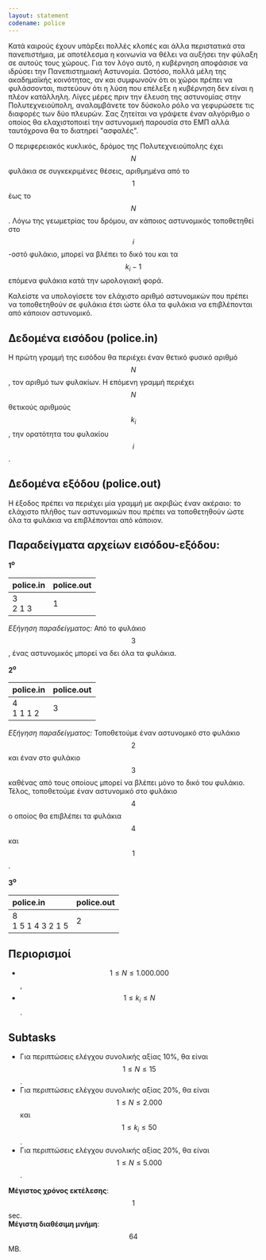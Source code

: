 ```yaml
---
layout: statement
codename: police
---
```


Κατά καιρούς έχουν υπάρξει πολλές κλοπές και άλλα περιστατικά στα πανεπιστήμια, με αποτέλεσμα η κοινωνία να θέλει να αυξήσει την φύλαξη σε αυτούς τους χώρους. Για τον λόγο αυτό, η κυβέρνηση αποφάσισε να ιδρύσει την Πανεπιστημιακή Αστυνομία. Ωστόσο, πολλά μέλη της ακαδημαϊκής κοινότητας, αν και συμφωνούν ότι οι χώροι πρέπει να φυλάσσονται, πιστεύουν ότι η λύση που επέλεξε η κυβέρνηση δεν είναι η πλέον κατάλληλη. Λίγες μέρες πριν την έλευση της αστυνομίας στην Πολυτεχνειούπολη, αναλαμβάνετε τον δύσκολο ρόλο να γεφυρώσετε τις διαφορές των δύο πλευρών. Σας ζητείται να γράψετε έναν αλγόριθμο ο οποίος θα ελαχιστοποιεί την αστυνομική παρουσία στο ΕΜΠ αλλά ταυτόχρονα θα το διατηρεί "ασφαλές".


Ο περιφερειακός κυκλικός, δρόμος της Πολυτεχνειούπολης έχει $$N$$ φυλάκια σε συγκεκριμένες θέσεις, αριθμημένα από το $$1$$ έως το $$N$$. Λόγω της γεωμετρίας του δρόμου, αν κάποιος αστυνομικός τοποθετηθεί στο $$i$$-οστό φυλάκιο, μπορεί να βλέπει το δικό του και τα $$k_i - 1$$ επόμενα φυλάκια κατά την ωρολογιακή φορά.

Καλείστε να υπολογίσετε τον ελάχιστο αριθμό αστυνομικών που πρέπει να τοποθετηθούν σε φυλάκια έτσι ώστε όλα τα φυλάκια να επιβλέπονται από κάποιον αστυνομικό.

## Δεδομένα εισόδου (police.in)

Η πρώτη γραμμή της εισόδου θα περιέχει έναν θετικό φυσικό αριθμό $$N$$, τον αριθμό των φυλακίων. Η επόμενη γραμμή περιέχει $$N$$ θετικούς αριθμούς $$k_i$$, την ορατότητα του φυλακίου $$i$$.

## Δεδομένα εξόδου (police.out)

Η έξοδος πρέπει να περιέχει μία γραμμή με ακριβώς έναν ακέραιο: το ελάχιστο πλήθος των αστυνομικών που πρέπει να τοποθετηθούν ώστε όλα τα φυλάκια να επιβλέπονται από κάποιον.

## Παραδείγματα αρχείων εισόδου-εξόδου:

**1<sup>o</sup>**

| **police.in**      | **police.out** |
| :--- | :--- |
| 3<br>2 1 3 | 1 |

*Εξήγηση παραδείγματος:* Από το φυλάκιο $$3$$, ένας αστυνομικός μπορεί να δει όλα τα φυλάκια.

**2<sup>o</sup>**

| **police.in**      | **police.out** |
| :--- | :--- |
| 4<br>1 1 1 2 | 3 |

*Εξήγηση παραδείγματος:* Τοποθετούμε έναν αστυνομικό στο φυλάκιο $$2$$ και έναν στο φυλάκιο $$3$$ καθένας από τους οποίους μπορεί να βλέπει μόνο το δικό του φυλάκιο. Τέλος, τοποθετούμε έναν αστυνομικό στο φυλάκιο $$4$$ ο οποίος θα επιβλέπει τα φυλάκια $$4$$ και $$1$$.

**3<sup>o</sup>**

| **police.in**      | **police.out** |
| :--- | :--- |
| 8<br>1 5 1 4 3 2 1 5 | 2 |

## Περιορισμοί

 - $$1 \leq N \leq 1.000.000$$,
 - $$1 \leq k_i \leq N$$.

## Subtasks

 - Για περιπτώσεις ελέγχου συνολικής αξίας 10%, θα είναι $$1 \leq N \leq 15$$.
 - Για περιπτώσεις ελέγχου συνολικής αξίας 20%, θα είναι $$1 \leq N \leq 2.000$$ και $$1 \leq k_i \leq 50$$.
 - Για περιπτώσεις ελέγχου συνολικής αξίας 20%, θα είναι $$1 \leq N \leq 5.000$$.


**Μέγιστος χρόνος εκτέλεσης**: $$1$$ sec.<br>
**Μέγιστη διαθέσιμη μνήμη**: $$64$$ MB.
